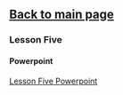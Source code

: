 ## [Back to main page](/README.md)

### Lesson Five

#### Powerpoint 
[Lesson Five Powerpoint](/Lessons/LessonFive/Powerpoints/LessonFive.pdf)